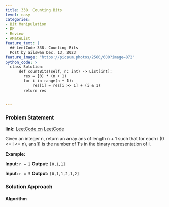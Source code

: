 ```yaml
---
title: 338. Counting Bits
level: easy
categories:
- Bit Manipulation
- DP
- Review
- AMateList
feature_text: |
  ## LeetCode 338. Counting Bits
  Post by ailswan Dec. 13, 2023
feature_image: "https://picsum.photos/2560/600?image=872"
python_code: >
  class Solution:
      def countBits(self, n: int) -> List[int]:
        res = [0] * (n + 1)
        for i in range(n + 1):
            res[i] = res[i >> 1] + (i & 1)
        return res
      
         
---
```


### Problem Statement
**link:**
[LeetCode.cn](https://leetcode.cn/problems/counting-bits/)
[LeetCode](https://leetcode.com/problems/counting-bits/)

Given an integer n, return an array ans of length n + 1 such that for each i (0 <= i <= n), ans[i] is the number of 1's in the binary representation of i.
 
**Example:**

**Input:** `n = 2`
**Output:** `[0,1,1]`
 
**Input:** `n = 5`
**Output:** `[0,1,1,2,1,2]`

### Solution Approach
 

#### Algorithm
 